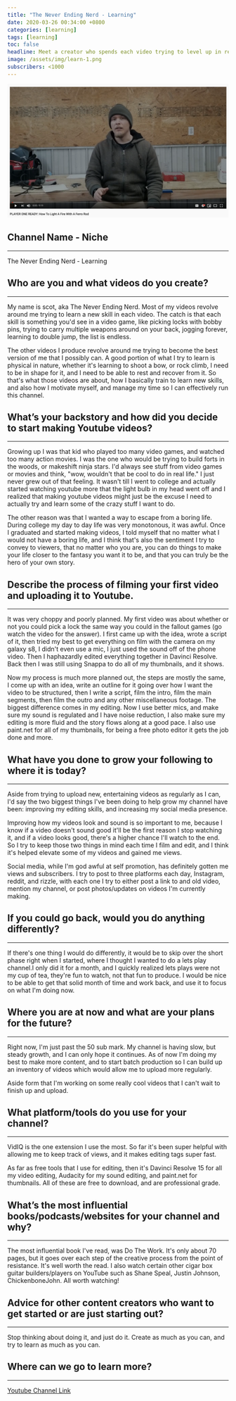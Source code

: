 ```yaml
---
title: "The Never Ending Nerd - Learning"
date: 2020-03-26 00:34:00 +0800
categories: [learning]
tags: [learning]
toc: false
headline: Meet a creator who spends each video trying to level up in real life, with each video featuring a new set of skills.
image: /assets/img/learn-1.png
subscribers: <1000
---
```


[![Learn](/assets/img/learn-1.png)](https://www.youtube.com/watch?v=xY4eJu12Ozg)

## Channel Name - Niche
_______________________

The Never Ending Nerd - Learning


## Who are you and what videos do you create?
_____________________________________________

My name is scot, aka The Never Ending Nerd. Most of my videos revolve around me trying to learn a new skill in each video. The catch is that each skill is something you'd see in a video game, like picking locks with bobby pins, trying to carry multiple weapons around on your back, jogging forever, learning to double jump, the list is endless.

The other videos I produce revolve around me trying to become the best version of me that I possibly can. A good portion of what I try to learn is physical in nature, whether it's learning to shoot a bow, or rock climb, I need to be in shape for it, and I need to be able to rest and recover from it. So that's what those videos are about, how I basically train to learn new skills, and also how I motivate myself, and manage my time so I can effectively run this channel.

## What’s your backstory and how did you decide to start making Youtube videos?
_______________________________________________________________________________

Growing up I was that kid who played too many video games, and watched too many action movies. I was the one who would be trying to build forts in the woods, or makeshift ninja stars. I'd always see stuff from video games or movies and think, "wow, wouldn't that be cool to do in real life." I just never grew out of that feeling. It wasn't till I went to college and actually started watching youtube more that the light bulb in my head went off and I realized that making youtube videos might just be the excuse I need to actually try and learn some of the crazy stuff I want to do.

The other reason was that I wanted a way to escape from a boring life. During college my day to day life was very monotonous, it was awful. Once I graduated and started making videos, I told myself that no matter what I would not have a boring life, and I think that's also the sentiment I try to convey to viewers, that no matter who you are, you can do things to make your life closer to the fantasy you want it to be, and that you can truly be the hero of your own story.



## Describe the process of filming your first video and uploading it to Youtube.
________________________________________________________________________________

It was very choppy and poorly planned. My first video was about whether or not you could pick a lock the same way you could in the fallout games (go watch the video for the answer). I first came up with the idea, wrote a script of it, then tried my best to get everything on film with the camera on my galaxy s8, I didn't even use a mic, I just used the sound off of the phone video. Then I haphazardly edited everything together in Davinci Resolve. Back then I was still using Snappa to do all of my thumbnails, and it shows.

Now my process is much more planned out, the steps are mostly the same, I come up with an idea, write an outline for it going over how I want the video to be structured, then I write a script, film the intro, film the main segments, then film the outro and any other miscellaneous footage. The biggest difference comes in my editing. Now I use better mics, and make sure my sound is regulated and I have noise reduction, I also make sure my editing is more fluid and the story flows along at a good pace. I also use paint.net for all of my thumbnails, for being a free photo editor it gets the job done and more.




## What have you done to grow your following to where it is today?
__________________________________________________________________

Aside from trying to upload new, entertaining videos as regularly as I can, I'd say the two biggest things I've been doing to help grow my channel have been: improving my editing skills, and increasing my social media presence.

Improving how my videos look and sound is so important to me, because I know if a video doesn't sound good it'll be the first reason I stop watching it, and if a video looks good, there's a higher chance I'll watch to the end. So I try to keep those two things in mind each time I film and edit, and I think it's helped elevate some of my videos and gained me views.

Social media, while I'm god awful at self promotion, has definitely gotten me views and subscribers. I try to post to three platforms each day, Instagram, reddit, and rizzle, with each one I try to either post a link to and old video, mention my channel, or post photos/updates on videos I'm currently making.


## If you could go back, would you do anything differently?
___________________________________________________________

If there's one thing I would do differently, it would be to skip over the short phase right when I started, where I thought I wanted to do a lets play channel.I only did it for a month, and I quickly realized lets plays were not my cup of tea, they're fun to watch, not that fun to produce. I would be nice to be able to get that solid month of time and work back, and use it to focus on what I'm doing now.




## Where you are at now and what are your plans for the future?
_______________________________________________________________

Right now, I'm just past the 50 sub mark. My channel is having slow, but steady growth, and I can only hope it continues. As of now I'm doing my best to make more content, and to start batch production so I can build up an inventory of videos which would allow me to upload more regularly.

Aside form that I'm working on some really cool videos that I can't wait to finish up and upload.


## What platform/tools do you use for your channel?
___________________________________________________

VidIQ is the one extension I use the most. So far it's been super helpful with allowing me to keep track of views, and it makes editing tags super fast.

As far as free tools that I use for editing, then it's Davinci Resolve 15 for all my video editing, Audacity for my sound editing, and paint.net for thumbnails. All of these are free to download, and are professional grade.


## What’s the most influential books/podcasts/websites for your channel and why?
________________________________________________________________________________

The most influential book I've read, was Do The Work. It's only about 70 pages, but it goes over each step of the creative process from the point of resistance. It's well worth the read.
I also watch certain other cigar box guitar builders/players on YouTube such as Shane Speal, Justin Johnson, ChickenboneJohn.  All worth watching!


## Advice for other content creators who want to get started or are just starting out?
______________________________________________________________________________________

Stop thinking about doing it, and just do it. Create as much as you can, and try to learn as much as you can.


## Where can we go to learn more?
_________________________________

[Youtube Channel Link](https://www.youtube.com/channel/UCcaGRaHytYVoCYS7PHoKIBA)
